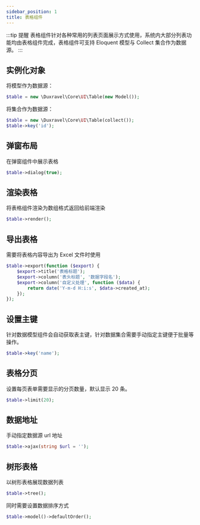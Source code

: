 ```yaml
---
sidebar_position: 1
title: 表格组件
---
```


:::tip 提醒
表格组件针对各种常用的列表页面展示方式使用，系统内大部分列表功能均由表格组件完成，表格组件可支持 Eloquent 模型与 Collect 集合作为数据源。
:::

## 实例化对象

将模型作为数据源：

```php
$table = new \Duxravel\Core\UI\Table(new Model());
```

将集合作为数据源：

```php
$table = new \Duxravel\Core\UI\Table(collect());
$table->key('id');
```

## 弹窗布局

在弹窗组件中展示表格

```php
$table->dialog(true);
```

## 渲染表格

将表格组件渲染为数组格式返回给前端渲染

```php
$table->render();
```

## 导出表格

需要将表格内容导出为 Excel 文件时使用

```php
$table->export(function ($export) {
    $export->title('表格标题');
    $export->column('表头标题', '数据字段名');
    $export->column('自定义处理', function ($data) {
        return date('Y-m-d H:i:s', $data->created_at);
    });
});
```

## 设置主键

针对数据模型组件会自动获取表主键，针对数据集合需要手动指定主键便于批量等操作。

```php
$table->key('name');
```

## 表格分页

设置每页表单需要显示的分页数量，默认显示 20 条。

```php
$table->limit(20);
```

## 数据地址

手动指定数据源 url 地址

```php
$table->ajax(string $url = '');
```

## 树形表格

以树形表格展现数据列表

```php
$table->tree();
```

同时需要设置数据排序方式

```php
$table->model()->defaultOrder();
```
